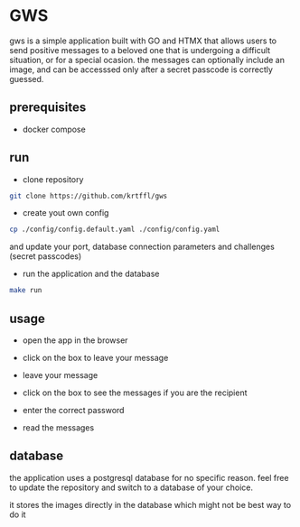 # GWS 

gws is a simple application built with GO and HTMX that allows users to send positive messages to a beloved one that is 
undergoing a difficult situation, or for a special ocasion. the messages can optionally include an image, and can be accesssed
only after a secret passcode is correctly guessed.

## prerequisites

- docker compose

## run 

- clone repository

```bash
git clone https://github.com/krtffl/gws
```

- create yout own config

```bash
cp ./config/config.default.yaml ./config/config.yaml
```

and update your port, database connection parameters and challenges (secret passcodes)

- run the application and the database

```bash
make run
```

## usage

- open the app in the browser
- click on the box to leave your message
- leave your message

- click on the box to see the messages if you are the recipient
- enter the correct password
- read the messages

## database

the application uses a postgresql database for no specific reason. feel free to update the repository
and switch to a database of your choice. 

it stores the images directly in the database which might not be best way to do it



